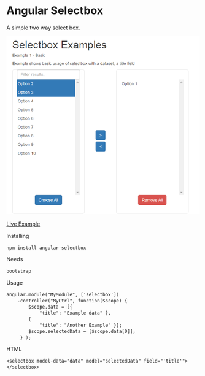 Angular Selectbox
=======================================================================================

A simple two way select box. 

![Alt text](./imgs/selectbox.png)

[Live Example](http://infinitet3ch.com/examples/angular-selectbox)

Installing
```
npm install angular-selectbox
```

Needs
```
bootstrap
```

Usage
```
angular.module("MyModule", ['selectbox'])
	.controller("MyCtrl", function($scope) {
		$scope.data = [{
			"title": "Example data" },	
		{
			"title": "Another Example" }];
		$scope.selectedData = [$scope.data[0]];
	 } );
```

HTML
```
<selectbox model-data="data" model="selectedData" field="'title'"></selectbox>
```

